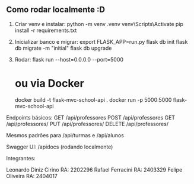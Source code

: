 

## Como rodar localmente :D

1. Criar venv e instalar:
   python -m venv .venv
   venv\Scripts\Activate 
   pip install -r requirements.txt

2. Inicializar banco e migrar:
   export FLASK_APP=run.py
   flask db init
   flask db migrate -m "initial"
   flask db upgrade

3. Rodar:
   flask run --host=0.0.0.0 --port=5000
   # ou via Docker
   docker build -t flask-mvc-school-api .
   docker run -p 5000:5000 flask-mvc-school-api

Endpoints básicos:
GET  /api/professores
POST /api/professores
GET  /api/professores/<id>
PUT  /api/professores/<id>
DELETE /api/professores/<id>

Mesmos padrões para /api/turmas e /api/alunos

Swagger UI: /apidocs (rodando localmente)


Integrantes:

Leonardo Diniz Cirino RA: 2202296
Rafael Ferracini RA: 2403329
Felipe Oliveira RA: 2404017